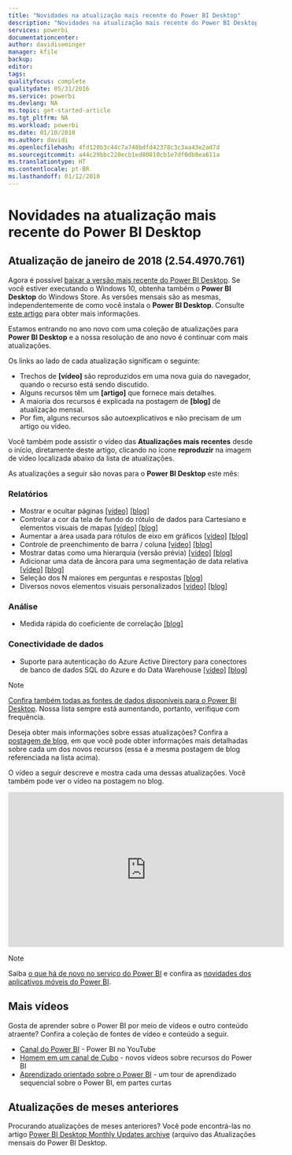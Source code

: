 ```yaml
---
title: "Novidades na atualização mais recente do Power BI Desktop"
description: "Novidades na atualização mais recente do Power BI Desktop"
services: powerbi
documentationcenter: 
author: davidiseminger
manager: kfile
backup: 
editor: 
tags: 
qualityfocus: complete
qualitydate: 05/31/2016
ms.service: powerbi
ms.devlang: NA
ms.topic: get-started-article
ms.tgt_pltfrm: NA
ms.workload: powerbi
ms.date: 01/10/2018
ms.author: davidi
ms.openlocfilehash: 4fd120b3c44c7a748bdfd42378c3c3aa43e2ad7d
ms.sourcegitcommit: a44c29bbc220ecb1ed80810cb1e7df0db8ea611a
ms.translationtype: HT
ms.contentlocale: pt-BR
ms.lasthandoff: 01/12/2018
---
```

# <a name="whats-new-in-the-latest-power-bi-desktop-update"></a>Novidades na atualização mais recente do Power BI Desktop

## <a name="january-2018-update-2544970761-"></a>Atualização de janeiro de 2018 (2.54.4970.761)

Agora é possível [baixar a versão mais recente do Power BI Desktop](https://powerbi.microsoft.com/desktop). Se você estiver executando o Windows 10, obtenha também o **Power BI Desktop** do Windows Store. As versões mensais são as mesmas, independentemente de como você instala o **Power BI Desktop**. Consulte [este artigo](desktop-get-the-desktop.md) para obter mais informações. 

Estamos entrando no ano novo com uma coleção de atualizações para **Power BI Desktop** e a nossa resolução de ano novo é continuar com mais atualizações.

Os links ao lado de cada atualização significam o seguinte:

-   Trechos de **[vídeo]** são reproduzidos em uma nova guia do navegador, quando o recurso está sendo discutido.
-   Alguns recursos têm um **[artigo]** que fornece mais detalhes.
-   A maioria dos recursos é explicada na postagem de **[blog]** de atualização mensal.
-   Por fim, alguns recursos são autoexplicativos e não precisam de um artigo ou vídeo.

Você também pode assistir o vídeo das **Atualizações mais recentes** desde o início, diretamente deste artigo, clicando no ícone **reproduzir** na imagem de vídeo localizada abaixo da lista de atualizações.

As atualizações a seguir são novas para o **Power BI Desktop** este mês:

### <a name="reporting"></a>Relatórios

-   Mostrar e ocultar páginas [[vídeo]](https://youtu.be/W8Pp5wuCXJw?t=20s) [[blog]](https://powerbi.microsoft.com/blog/power-bi-desktop-january-2018-feature-summary/#hidePages) 
-   Controlar a cor da tela de fundo do rótulo de dados para Cartesiano e elementos visuais de mapas [[vídeo]](https://youtu.be/W8Pp5wuCXJw?t=3m13s) [[blog]](https://powerbi.microsoft.com/blog/power-bi-desktop-january-2018-feature-summary/#dataLabelBackground) 
-   Aumentar a área usada para rótulos de eixo em gráficos [[vídeo]](https://youtu.be/W8Pp5wuCXJw?t=5m10s) [[blog]](https://powerbi.microsoft.com/blog/power-bi-desktop-january-2018-feature-summary/#axisSize) 
-   Controle de preenchimento de barra / coluna [[vídeo]](https://youtu.be/W8Pp5wuCXJw?t=6m40s) [[blog]](https://powerbi.microsoft.com/blog/power-bi-desktop-january-2018-feature-summary/#padding) 
-   Mostrar datas como uma hierarquia (versão prévia) [[vídeo]](https://youtu.be/W8Pp5wuCXJw?t=7m41s) [[blog]](https://powerbi.microsoft.com/blog/power-bi-desktop-january-2018-feature-summary/#dateHierarchy) 
-   Adicionar uma data de âncora para uma segmentação de data relativa [[vídeo]](https://youtu.be/W8Pp5wuCXJw?t=9m22s) [[blog]](https://powerbi.microsoft.com/blog/power-bi-desktop-january-2018-feature-summary/#anchorDate) 
-   Seleção dos N maiores em perguntas e respostas [[blog]](https://powerbi.microsoft.com/blog/power-bi-desktop-january-2018-feature-summary/#topN) 
-   Diversos novos elementos visuais personalizados [[vídeo]](https://youtu.be/W8Pp5wuCXJw?t=11m32s) [[blog]](https://powerbi.microsoft.com/blog/power-bi-desktop-january-2018-feature-summary/#customVisuals) 


### <a name="analytics"></a>Análise

-   Medida rápida do coeficiente de correlação [[blog]](https://powerbi.microsoft.com/blog/power-bi-desktop-january-2018-feature-summary/#correlationCoefficient) 

### <a name="data-connectivity"></a>Conectividade de dados

-   Suporte para autenticação do Azure Active Directory para conectores de banco de dados SQL do Azure e do Data Warehouse [[vídeo]](https://youtu.be/W8Pp5wuCXJw?t=21m42s) [[blog]](https://powerbi.microsoft.com/blog/power-bi-desktop-january-2018-feature-summary/#AADauth) 


> [!NOTE]
> [Confira também todas as fontes de dados disponíveis para o Power BI Desktop](desktop-data-sources.md). Nossa lista sempre está aumentando, portanto, verifique com frequência.

Deseja obter mais informações sobre essas atualizações? Confira a [postagem de blog](https://powerbi.microsoft.com/blog/power-bi-desktop-january-2018-feature-summary/), em que você pode obter informações mais detalhadas sobre cada um dos novos recursos (essa é a mesma postagem de blog referenciada na lista acima).

O vídeo a seguir descreve e mostra cada uma dessas atualizações. Você também pode ver o vídeo na postagem no blog.

<iframe width="560" height="315" src="https://www.youtube.com/embed/W8Pp5wuCXJw" frameborder="0" allowfullscreen></iframe>

> [!NOTE]
> Saiba [o que há de novo no serviço do Power BI](service-whats-new.md) e confira as [novidades dos aplicativos móveis do Power BI](mobile-whats-new-in-the-mobile-apps.md).

## <a name="more-videos"></a>Mais vídeos

Gosta de aprender sobre o Power BI por meio de vídeos e outro conteúdo atraente? Confira a coleção de fontes de vídeo e conteúdo a seguir.

-   [Canal do Power BI](https://www.youtube.com/user/mspowerbi) - Power BI no YouTube
-   [Homem em um canal de Cubo](https://www.youtube.com/channel/UCFp1vaKzpfvoGai0vE5VJ0w) - novos vídeos sobre recursos do Power BI
-   [Aprendizado orientado sobre o Power BI](https://powerbi.microsoft.com/guided-learning/) - um tour de aprendizado sequencial sobre o Power BI, em partes curtas

## <a name="previous-months-updates"></a>Atualizações de meses anteriores

Procurando atualizações de meses anteriores? Você pode encontrá-las no artigo [Power BI Desktop Monthly Updates archive](desktop-latest-update-archive.md) (arquivo das Atualizações mensais do Power BI Desktop.